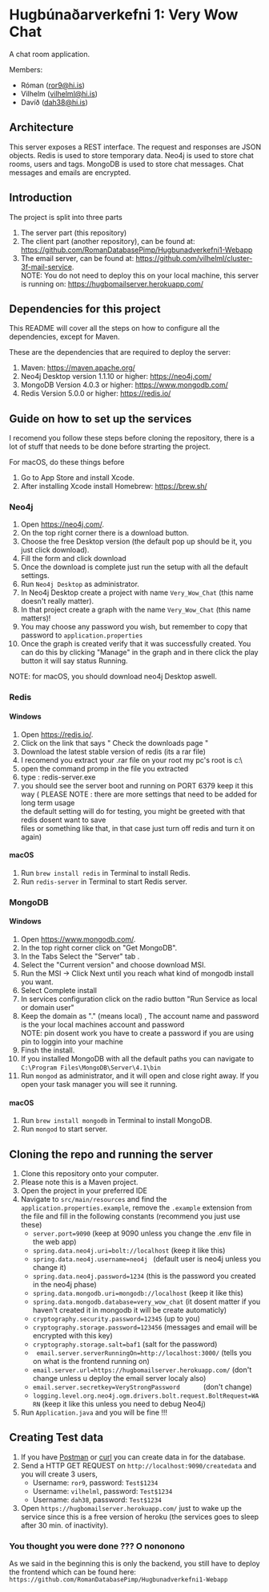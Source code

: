 # Hugbúnaðarverkefni 1: Very Wow Chat

A chat room application.

Members:

* Róman (ror9@hi.is)
* Vilhelm (vilhelml@hi.is)
* Davíð (dah38@hi.is)

## Architecture
This server exposes a REST interface.  The request and responses are JSON objects.
Redis is used to store temporary data.  Neo4j is used to store chat rooms, users and tags.  MongoDB is used to store chat messages.
Chat messages and emails are encrypted.

## Introduction
The project is split into three parts 

1. The server part (this repository)
2. The client part (another repository),
   can be found at: <https://github.com/RomanDatabasePimp/Hugbunadverkefni1-Webapp>
3. The email server, can be found at: <https://github.com/vilhelml/cluster-3f-mail-service>. <br/>NOTE: You do not need to deploy this on your local machine, this server is running on: <https://hugbomailserver.herokuapp.com/>

## Dependencies for this project
This README will cover all the steps on how to configure all the dependencies, except for Maven.<br>

These are the dependencies that are required to deploy the server:

1. Maven: <https://maven.apache.org/>
2. Neo4j Desktop version 1.1.10 or higher: <https://neo4j.com/>
3. MongoDB Version 4.0.3 or higher: <https://www.mongodb.com/>
4. Redis Version 5.0.0 or higher: <https://redis.io/>
  
## Guide on how to set up the services

I recomend you follow these steps before cloning the repository, there is a lot of stuff that needs to be done before strarting the project.

For macOS, do these things before

1. Go to App Store and install Xcode.
2. After installing Xcode install Homebrew: <https://brew.sh/>

### Neo4j

1. Open <https://neo4j.com/>.
2. On the top right corner there is a download button.
3. Choose the free Desktop version (the default pop up should be it, you just click download).
4. Fill the form and click download
5. Once the download is complete just run the setup with all the default settings.
6. Run `Neo4j Desktop` as administrator.
7. In Neo4j Desktop create a project with name `Very_Wow_Chat` (this name doesn't really matter).
8. In that project create a graph with the name `Very_Wow_Chat`  (this name matters)!
9. You may choose any password you wish, but remember to copy that password  to `application.properties` 
10. Once the graph is created verify that it was successfully created. You can do this by clicking "Manage" in the graph and in there click the play button it will say status Running.

NOTE: for macOS, you should download neo4j Desktop aswell.

### Redis

#### Windows

1. Open <https://redis.io/>.
2. Click on the link that says " Check the downloads page "
3. Download the latest stable version of redis (its a rar file)
4. I recomend you extract your .rar file on your root my pc's root is c:\
5. open the command promp in the file you extracted
6. type : redis-server.exe
7. you should see the server boot and running on PORT 6379 keep it this way
( PLEASE NOTE : there are more settings that need to be added for long term usage <br>
  the default setting will do for testing, you might be greeted with that redis dosent want to save <br>
  files or something like that, in that case just turn off redis and turn it on again)
  
#### macOS

1. Run `brew install redis` in Terminal to install Redis.
2. Run `redis-server` in Terminal to start Redis server.

### MongoDB

#### Windows

1. Open <https://www.mongodb.com/>.
2. In the top right corner click on "Get MongoDB".
3. In the Tabs Select the "Server" tab .
4. Select the "Current version" and choose download MSI.
5. Run the MSI -> Click Next until you reach what kind of mongodb install you want.
6. Select Complete install
7. In services configuration click on the radio button "Run Service as local or domain user"
8. Keep the domain as "." (means local) , The account name and password is the your local machines account and password <br>
   NOTE: pin dosent work you have to create a password if you are using pin to loggin into your machine
9. Finsh the install.
10. If you installed MongoDB with all the default paths you can navigate to `C:\Program Files\MongoDB\Server\4.1\bin` 
11. Run `mongod` as administrator, and it will open and close right away. If you open your task manager you will see it running.

#### macOS

1. Run `brew install mongodb` in Terminal to install MongoDB.
2. Run `mongod` to start server. 

## Cloning the repo and running the server

1. Clone this repository onto your computer.
2. Please note this is a Maven project.
3. Open the project in your preferred IDE
4. Navigate to `src/main/resources` and find the `application.properties.example`, remove the `.example` extension from the file and fill in the following constants (recommend you just use these)
   - `server.port=9090`  (keep at 9090 unless you change the .env file in the web app)
   - `spring.data.neo4j.uri=bolt://localhost` (keep it like this)
   - `spring.data.neo4j.username=neo4j `      (default user is neo4j unless you change it)
   - `spring.data.neo4j.password=1234`          (this is the password you created in the neo4j phase)
   - `spring.data.mongodb.uri=mongodb://localhost`  (keep it like this)
   - `spring.data.mongodb.database=very_wow_chat` (it dosent matter if you haven't created it in mongodb it will be create automaticly)
   - `cryptography.security.password=12345`            (up to you)
   - `cryptography.storage.password=123456` (messages and email will be encrypted with this key)
   - `cryptography.storage.salt=baf1` (salt for the password)
   - ` email.server.serverRunningOn=http://localhost:3000/` (tells you on what is the frontend running on)
   - `email.server.url=https://hugbomailserver.herokuapp.com/`  (don't change unless u deploy the email server localy also)
   - `email.server.secretkey=VeryStrongPassword      `          (don't change)
   - `logging.level.org.neo4j.ogm.drivers.bolt.request.BoltRequest=WARN`  (keep it like this unless you need to debug Neo4j)
7. Run `Application.java` and you will be fine !!!

## Creating Test data

1. If you have [Postman](https://www.getpostman.com/) or [curl](https://curl.haxx.se/) you can create data in for the database.
2. Send a HTTP GET REQUEST on `http://localhost:9090/createdata` and you will create 3 users,
   - Username: `ror9`,  password: `Test$1234`
   - Username: `vilhelml`,  password: `Test$1234`
   - Username: `dah38`,  password: `Test$1234`
3. Open `https://hugbomailserver.herokuapp.com/` just to wake up the service since this is a free version of heroku (the services goes to sleep after 30 min. of inactivity).

### You thought you were done ??? O nononono
As we said in the beginning this is only the backend, you still have to deploy the frontend which can be found here: `https://github.com/RomanDatabasePimp/Hugbunadverkefni1-Webapp`
